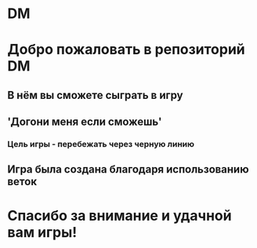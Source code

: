 # DM
# Добро пожаловать в репозиторий DM
## В нём вы сможете сыграть в игру 
## 'Догони меня если сможешь'
### Цель игры - перебежать через черную линию
## Игра была создана благодаря использованию веток
# Спасибо за внимание и удачной вам игры!

